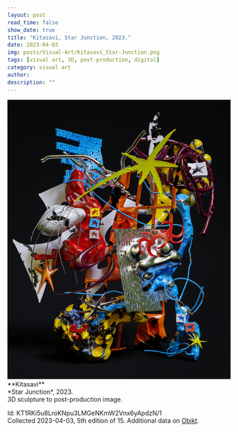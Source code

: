 ```yaml
---
layout: post
read_time: false
show_date: true
title: "Kitasavi, Star Junction, 2023."
date: 2023-04-03
img: posts/Visual-Art/Kitasavi_Star-Junction.png
tags: [visual art, 3D, post-production, digital]
category: visual art
author: 
description: ""
---
```


<img src='./assets/img/posts/Visual-Art/Kitasavi_Star-Junction.png'>

<br>
**Kitasavi**
<br>*Star Junction*, 2023.
<br>3D sculpture to post-production image.

 <div class="page-separator"></div>

Id: KT1RKi5u8LroKNpu3LMGeNKmW2Vnx6yApdzN/1
<br>Collected 2023-04-03, 5th edition of 15. Additional data on [Objkt](https://objkt.com/tokens/KT1RKi5u8LroKNpu3LMGeNKmW2Vnx6yApdzN/1).
